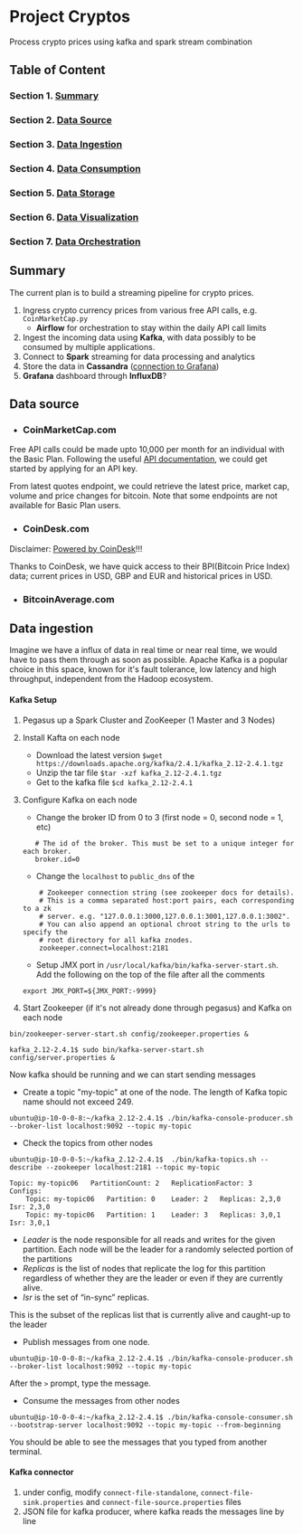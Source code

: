 # Project Cryptos
Process crypto prices using kafka and spark stream combination

## Table of Content
### Section 1. [Summary](#summary)
### Section 2. [Data Source](#data-source)
### Section 3. [Data Ingestion](#data-ingestion)
### Section 4. [Data Consumption](#data-consumption)
### Section 5. [Data Storage](#data-storage)
### Section 6. [Data Visualization](#data-visualization)
### Section 7. [Data Orchestration](#data-orchestration)

## Summary
The current plan is to build a streaming pipeline for crypto prices. 
1. Ingress crypto currency prices from various free API calls, e.g.
`CoinMarketCap.py`
    - **Airflow** for orchestration to stay within the daily API call limits
2. Ingest the incoming data using **Kafka**, with data possibly to be consumed by multiple applications.
3. Connect to **Spark** streaming for data processing and analytics
4. Store the data in **Cassandra** ([connection to Grafana](https://medium.com/@prashantkrgupta28/grafana-cassandra-as-datasource-visualization-of-cassandra-data-712bedfb81fb))
5. **Grafana** dashboard through **InfluxDB**? 

## Data source
- ### CoinMarketCap.com
Free API calls could be made upto 10,000 per month for an individual with the Basic Plan. 
Following the useful [API documentation](https://coinmarketcap.com/api/documentation/v1/), we could get started by 
applying for an API key. 

From latest quotes endpoint, we could retrieve the latest price, market cap, volume and price changes for bitcoin. 
Note that some endpoints are not available for Basic Plan users. 

- ### CoinDesk.com
Disclaimer: [Powered by CoinDesk](https://www.coindesk.com/price/bitcoin)!!!

Thanks to CoinDesk, we have quick access to their BPI(Bitcoin Price Index) data; current prices in USD, GBP and EUR and historical prices in USD.

- ### BitcoinAverage.com


## Data ingestion
Imagine we have a influx of data in real time or near real time, we would have to pass them through as soon as possible.
Apache Kafka is a popular choice in this space, known for it's fault tolerance, low latency and high throughput, 
independent from the Hadoop ecosystem. 
 

#### Kafka Setup
1. Pegasus up a Spark Cluster and ZooKeeper (1 Master and 3 Nodes)
2. Install Kafta on each node
    - Download the latest version `$wget https://downloads.apache.org/kafka/2.4.1/kafka_2.12-2.4.1.tgz`
    - Unzip the tar file `$tar -xzf kafka_2.12-2.4.1.tgz`
    - Get to the kafka file `$cd kafka_2.12-2.4.1`
3. Configure Kafka on each node
    - Change the broker ID from 0 to 3 (first node = 0, second node = 1, etc)
    ```
       # The id of the broker. This must be set to a unique integer for each broker.
       broker.id=0 
    ```
    - Change the `localhost` to `public_dns` of the 
    ```
        # Zookeeper connection string (see zookeeper docs for details).
        # This is a comma separated host:port pairs, each corresponding to a zk
        # server. e.g. "127.0.0.1:3000,127.0.0.1:3001,127.0.0.1:3002".
        # You can also append an optional chroot string to the urls to specify the
        # root directory for all kafka znodes.
        zookeeper.connect=localhost:2181
    ```
    - Setup JMX port in `/usr/local/kafka/bin/kafka-server-start.sh`. 
    Add the following on the top of the file after all the comments
    
    `export JMX_PORT=${JMX_PORT:-9999}`
4. Start Zookeeper (if it's not already done through pegasus) and Kafka on each node
```
bin/zookeeper-server-start.sh config/zookeeper.properties &

kafka_2.12-2.4.1$ sudo bin/kafka-server-start.sh config/server.properties &
```
Now kafka should be running and we can start sending messages

* Create a topic "my-topic" at one of the node. The length of Kafka topic name should not exceed 249. 
```
ubuntu@ip-10-0-0-8:~/kafka_2.12-2.4.1$ ./bin/kafka-console-producer.sh --broker-list localhost:9092 --topic my-topic
```

* Check the topics from other nodes
```
ubuntu@ip-10-0-0-5:~/kafka_2.12-2.4.1$  ./bin/kafka-topics.sh --describe --zookeeper localhost:2181 --topic my-topic

Topic: my-topic06	PartitionCount: 2	ReplicationFactor: 3	Configs: 
	Topic: my-topic06	Partition: 0	Leader: 2	Replicas: 2,3,0	Isr: 2,3,0
	Topic: my-topic06	Partition: 1	Leader: 3	Replicas: 3,0,1	Isr: 3,0,1
```

- *Leader* is the node responsible for all reads and writes for the given partition. 
    Each node will be the leader for a randomly selected portion of the partitions
- *Replicas* is the list of nodes that replicate the log for this partition regardless of whether they are the leader or even if they are currently alive.
- *Isr* is the set of “in-sync” replicas. 

This is the subset of the replicas list that is currently alive and caught-up to the leader

* Publish messages from one node.
```
ubuntu@ip-10-0-0-8:~/kafka_2.12-2.4.1$ ./bin/kafka-console-producer.sh --broker-list localhost:9092 --topic my-topic
```
After the `>` prompt, type the message.

* Consume the messages from other nodes
```
ubuntu@ip-10-0-0-4:~/kafka_2.12-2.4.1$ ./bin/kafka-console-consumer.sh --bootstrap-server localhost:9092 --topic my-topic --from-beginning
```
You should be able to see the messages that you typed from another terminal.

#### Kafka connector
1. under config, modify `connect-file-standalone`, `connect-file-sink.properties` and `connect-file-source.properties` files
2. JSON file for kafka producer, where kafka reads the messages line by line

